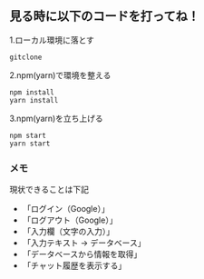 ## 見る時に以下のコードを打ってね！

1.ローカル環境に落とす

```言語:terminal
gitclone
```

2.npm(yarn)で環境を整える

```言語:terminal
npm install
yarn install
```

3.npm(yarn)を立ち上げる

```言語:terminal
npm start
yarn start
```

### メモ

現状できることは下記<br>

- 「ログイン（Google）」
- 「ログアウト（Google）」
- 「入力欄（文字の入力）」
- 「入力テキスト → データベース」
- 「データベースから情報を取得」
- 「チャット履歴を表示する」
